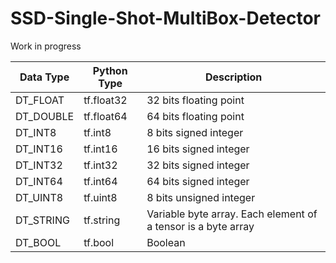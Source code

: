 # SSD-Single-Shot-MultiBox-Detector

Work in progress


| Data Type  | Python Type  | Description  |
|---|---|---|
| DT_FLOAT  | tf.float32  | 32 bits floating point  |
| DT_DOUBLE  | tf.float64  | 64 bits floating point  |
| DT_INT8  |   tf.int8 | 8 bits signed integer  |
| DT_INT16  | tf.int16  | 16 bits signed integer  |
| DT_INT32  | tf.int32  | 32 bits signed integer  |
| DT_INT64  | tf.int64  | 64 bits signed integer  |
| DT_UINT8  | tf.uint8  | 8 bits unsigned integer  |
| DT_STRING  | tf.string  | Variable byte array. Each element of a tensor is a byte array  |
| DT_BOOL  | tf.bool  | Boolean  |
